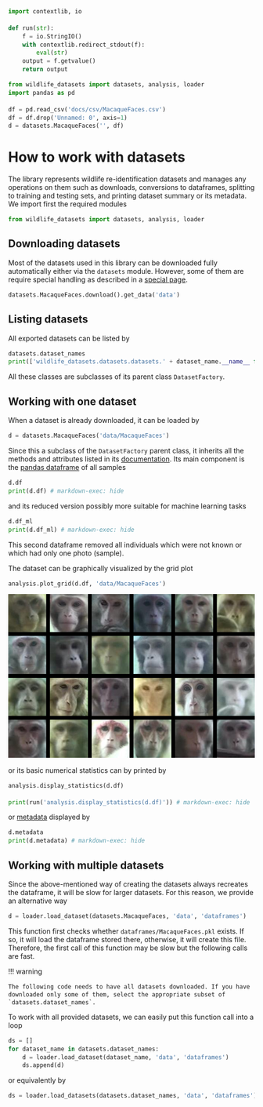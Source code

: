 ```python exec="true" name="run"
import contextlib, io

def run(str):
    f = io.StringIO()
    with contextlib.redirect_stdout(f):
        eval(str)
    output = f.getvalue()
    return output
```

```python exec="true" name="run"
from wildlife_datasets import datasets, analysis, loader
import pandas as pd

df = pd.read_csv('docs/csv/MacaqueFaces.csv')
df = df.drop('Unnamed: 0', axis=1)
d = datasets.MacaqueFaces('', df)
```


# How to work with datasets

The library represents wildlife re-identification datasets and manages any operations on them such as downloads, conversions to dataframes, splitting to training and testing sets, and printing dataset summary or its metadata. We import first the required modules

```python
from wildlife_datasets import datasets, analysis, loader
```

## Downloading datasets

Most of the datasets used in this library can be downloaded fully automatically either via the `datasets` module. However, some of them are require special handling as described in a [special page](../downloads). 

```python
datasets.MacaqueFaces.download().get_data('data')
```

## Listing datasets

All exported datasets can be listed by

```python exec="true" source="above" result="console" name="run"
datasets.dataset_names
print(['wildlife_datasets.datasets.datasets.' + dataset_name.__name__ for dataset_name in datasets.dataset_names]) # markdown-exec: hide
```

All these classes are subclasses of its parent class `DatasetFactory`.


## Working with one dataset
When a dataset is already downloaded, it can be loaded by

<!---
The following block is not run because it is loaded
at the beginning of the file.
Running this block would result in an error as 
the data is not downloaded.
-->

```python
d = datasets.MacaqueFaces('data/MacaqueFaces')
```

Since this a subclass of the `DatasetFactory` parent class, it inherits all the methods and attributes listed in its [documentation](reference_datasets.md). Its main component is the [pandas dataframe](../dataframe) of all samples

```python exec="true" source="above" result="console" name="run"
d.df
print(d.df) # markdown-exec: hide
```

and its reduced version possibly more suitable for machine learning tasks
    
```python exec="true" source="above" result="console" name="run"
d.df_ml
print(d.df_ml) # markdown-exec: hide
```

This second dataframe removed all individuals which were not known or which had only one photo (sample).

The dataset can be graphically visualized by the grid plot

```python
analysis.plot_grid(d.df, 'data/MacaqueFaces')
```

![](images/grid_MacaqueFaces.png)

or its basic numerical statistics can by printed by

```python exec="true" source="above" result="console" name="run"
analysis.display_statistics(d.df)

print(run('analysis.display_statistics(d.df)')) # markdown-exec: hide
```

or [metadata](../dataframe#metadata) displayed by

```python exec="true" source="above" result="console" name="run"
d.metadata
print(d.metadata) # markdown-exec: hide
```

## Working with multiple datasets
Since the above-mentioned way of creating the datasets always recreates the dataframe, it will be slow for larger datasets. For this reason, we provide an alternative way

```python
d = loader.load_dataset(datasets.MacaqueFaces, 'data', 'dataframes')
```

This function first checks whether `dataframes/MacaqueFaces.pkl` exists. If so, it will load the dataframe stored there, otherwise, it will create this file. Therefore, the first call of this function may be slow but the following calls are fast.


!!! warning

    The following code needs to have all datasets downloaded. If you have downloaded only some of them, select the appropriate subset of `datasets.dataset_names`.

To work with all provided datasets, we can easily put this function call into a loop

```python
ds = []
for dataset_name in datasets.dataset_names:
    d = loader.load_dataset(dataset_name, 'data', 'dataframes')
    ds.append(d)
```

or equivalently by

```python
ds = loader.load_datasets(datasets.dataset_names, 'data', 'dataframes')
```
